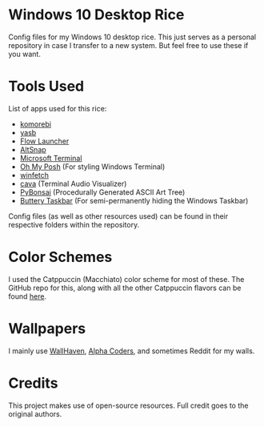 # Windows 10 Desktop Rice
Config files for my Windows 10 desktop rice. This just serves as a personal repository in case I transfer to a new system. But feel free to use these if you want.

# Tools Used
List of apps used for this rice:
- [komorebi](https://github.com/LGUG2Z/komorebi)
- [yasb](https://github.com/amnweb/yasb)
- [Flow Launcher](https://www.flowlauncher.com/)
- [AltSnap](https://github.com/RamonUnch/AltSnap)
- [Microsoft Terminal](https://github.com/microsoft/terminal)
- [Oh My Posh](https://ohmyposh.dev/) (For styling Windows Terminal)
- [winfetch](https://github.com/lptstr/winfetch)
- [cava](https://winstall.app/apps/karlstav.cava) (Terminal Audio Visualizer)
- [PyBonsai](https://github.com/Ben-Edwards44/PyBonsai) (Procedurally Generated ASCII Art Tree)
- [Buttery Taskbar](https://github.com/CrypticButter/ButteryTaskbar) (For semi-permanently hiding the Windows Taskbar) 

Config files (as well as other resources used) can be found in their respective folders within the repository.

# Color Schemes
I used the Catppuccin (Macchiato) color scheme for most of these. The GitHub repo for this, along with all the other Catppuccin flavors can be found [here](https://github.com/catppuccin).

# Wallpapers
I mainly use [WallHaven](https://wallhaven.cc/), [Alpha Coders](https://alphacoders.com/), and sometimes Reddit for my walls.

# Credits
This project makes use of open-source resources. Full credit goes to the original authors.
